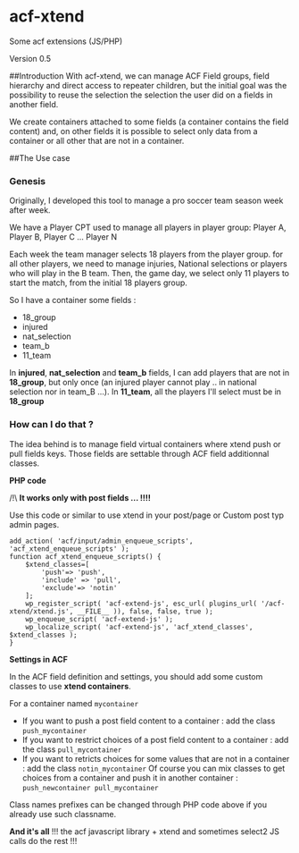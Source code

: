 # acf-xtend
Some acf extensions (JS/PHP)

Version 0.5

##Introduction
With acf-xtend, we can manage ACF Field groups, field hierarchy and direct access to repeater children, but the initial goal was the possibility to reuse the selection the selection the user did on a fields in another field.

We create containers attached to some fields (a container contains the field content) and, on other fields it is possible to select only data from a container or all other that are not in a container.

##The Use case

### Genesis
Originally, I developed this tool to manage a pro soccer team season week after week. 

We have a Player CPT used to manage all players in player group: Player A, Player B, Player C ... Player N

Each week the team manager selects 18 players from the player group. for all other players, we need to manage injuries, National selections or players who will play in the B team.
 Then, the game day,  we select only 11 players to start the match, from the initial 18 players group.
 
So I have a container some fields :
 - 18_group
 - injured
 - nat_selection
 - team_b
 - 11_team
 
 In **injured**, **nat_selection** and **team_b** fields, I can add players that are not in **18_group**, but only once (an injured player cannot play .. in national selection nor in team_B ...).
 In **11_team**, all the players I'll select must be in **18_group**
 
### How can I do that ?

The idea behind is to manage field virtual containers where xtend push or pull fields keys. Those fields are settable through ACF field additionnal classes.


**PHP code**

/!\ **It works only with post fields ... !!!!**

Use this code or similar to use xtend in your post/page or Custom post typ admin pages.  

    add_action( 'acf/input/admin_enqueue_scripts', 'acf_xtend_enqueue_scripts' );
    function acf_xtend_enqueue_scripts() {
        $xtend_classes=[
            'push'=> 'push',
            'include' => 'pull',
            'exclude'=> 'notin'
        ];
        wp_register_script( 'acf-extend-js', esc_url( plugins_url( '/acf-xtend/xtend.js', __FILE__ )), false, false, true );
        wp_enqueue_script( 'acf-extend-js' );
        wp_localize_script( 'acf-extend-js', 'acf_xtend_classes', $xtend_classes );
    }

**Settings in ACF**

In the ACF field definition and settings, you should add some custom classes to use **xtend containers**.

For a container named `mycontainer`

- If you want to push a post field content to a container :  add the class `push_mycontainer`
- If you want to restrict choices of a post field content to a container :  add the class `pull_mycontainer`
- If you want to retricts choices for some values that are not in a container :  add the class `notin_mycontainer`
Of course you can mix classes to get choices from a container and push it in  another container : `push_newcontainer pull_mycontainer`

Class names prefixes can be changed through PHP code above if you already use such classname.

**And it's all** !!! the acf javascript library + xtend and sometimes select2 JS calls do the rest !!!

  
 
 
 

